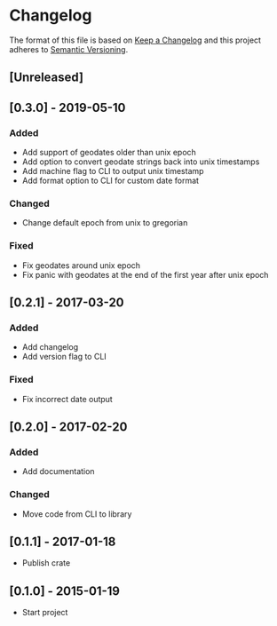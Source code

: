 # Changelog

The format of this file is based on [Keep a Changelog](http://keepachangelog.com/en/1.0.0)
and this project adheres to [Semantic Versioning](http://semver.org/spec/v2.0.0.html).


## [Unreleased]

## [0.3.0] - 2019-05-10

### Added
- Add support of geodates older than unix epoch
- Add option to convert geodate strings back into unix timestamps
- Add machine flag to CLI to output unix timestamp
- Add format option to CLI for custom date format

### Changed
- Change default epoch from unix to gregorian

### Fixed
- Fix geodates around unix epoch
- Fix panic with geodates at the end of the first year after unix epoch


## [0.2.1] - 2017-03-20

### Added
- Add changelog
- Add version flag to CLI

### Fixed
- Fix incorrect date output


## [0.2.0] - 2017-02-20

### Added
- Add documentation

### Changed
- Move code from CLI to library


## [0.1.1] - 2017-01-18

- Publish crate


## [0.1.0] - 2015-01-19

- Start project
